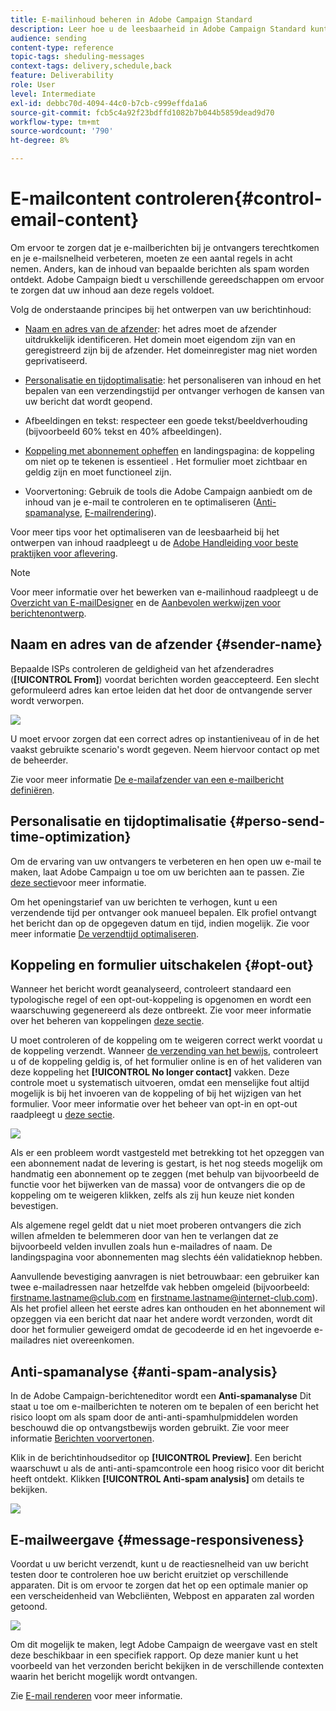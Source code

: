 ```yaml
---
title: E-mailinhoud beheren in Adobe Campaign Standard
description: Leer hoe u de leesbaarheid in Adobe Campaign Standard kunt verbeteren tijdens het bewerken van uw e-mailinhoud.
audience: sending
content-type: reference
topic-tags: sheduling-messages
context-tags: delivery,schedule,back
feature: Deliverability
role: User
level: Intermediate
exl-id: debbc70d-4094-44c0-b7cb-c999effda1a6
source-git-commit: fcb5c4a92f23bdffd1082b7b044b5859dead9d70
workflow-type: tm+mt
source-wordcount: '790'
ht-degree: 8%

---
```


# E-mailcontent controleren{#control-email-content}

<!--TO KEEP because specific to Campaign-->

Om ervoor te zorgen dat je e-mailberichten bij je ontvangers terechtkomen en je e-mailsnelheid verbeteren, moeten ze een aantal regels in acht nemen. Anders, kan de inhoud van bepaalde berichten als spam worden ontdekt. Adobe Campaign biedt u verschillende gereedschappen om ervoor te zorgen dat uw inhoud aan deze regels voldoet.

Volg de onderstaande principes bij het ontwerpen van uw berichtinhoud:

* [Naam en adres van de afzender](#sender-name): het adres moet de afzender uitdrukkelijk identificeren. Het domein moet eigendom zijn van en geregistreerd zijn bij de afzender. Het domeinregister mag niet worden geprivatiseerd.

   <!--**Subject**: Avoid excessive capitalization and punctuation, and words that are frequently used by spammers ("Win", "Free", etc.).-->
* [Personalisatie en tijdoptimalisatie](#perso-send-time-optimization): het personaliseren van inhoud en het bepalen van een verzendingstijd per ontvanger verhogen de kansen van uw bericht dat wordt geopend.
* Afbeeldingen en tekst: respecteer een goede tekst/beeldverhouding (bijvoorbeeld 60% tekst en 40% afbeeldingen).
* [Koppeling met abonnement opheffen](#opt-out) en landingspagina: de koppeling om niet op te tekenen is essentieel . Het formulier moet zichtbaar en geldig zijn en moet functioneel zijn.
* Voorvertoning: Gebruik de tools die Adobe Campaign aanbiedt om de inhoud van je e-mail te controleren en te optimaliseren ([Anti-spamanalyse](#anti-spam-analysis), [E-mailrendering](#message-responsiveness)).

Voor meer tips voor het optimaliseren van de leesbaarheid bij het ontwerpen van inhoud raadpleegt u de [Adobe Handleiding voor beste praktijken voor aflevering](https://experienceleague.adobe.com/docs/deliverability-learn/deliverability-best-practice-guide/content-best-practices-for-optimal-delivery.html).

>[!NOTE]
>
>Voor meer informatie over het bewerken van e-mailinhoud raadpleegt u de [Overzicht van E-mailDesigner](../../designing/using/designing-content-in-adobe-campaign.md) en de [Aanbevolen werkwijzen voor berichtenontwerp](../../designing/using/designing-content-in-adobe-campaign.md#content-design-best-practices).

## Naam en adres van de afzender {#sender-name}

Bepaalde ISPs controleren de geldigheid van het afzenderadres (**[!UICONTROL From]**) voordat berichten worden geaccepteerd. Een slecht geformuleerd adres kan ertoe leiden dat het door de ontvangende server wordt verworpen.

![](assets/delivery_content_edition16.png)

U moet ervoor zorgen dat een correct adres op instantieniveau of in de het vaakst gebruikte scenario&#39;s wordt gegeven. Neem hiervoor contact op met de beheerder.

Zie voor meer informatie [De e-mailafzender van een e-mailbericht definiëren](../../designing/using/subject-line.md#email-sender).

## Personalisatie en tijdoptimalisatie {#perso-send-time-optimization}

Om de ervaring van uw ontvangers te verbeteren en hen open uw e-mail te maken, laat Adobe Campaign u toe om uw berichten aan te passen. Zie [deze sectie](../../designing/using/personalization.md)voor meer informatie.

Om het openingstarief van uw berichten te verhogen, kunt u een verzendende tijd per ontvanger ook manueel bepalen. Elk profiel ontvangt het bericht dan op de opgegeven datum en tijd, indien mogelijk. Zie voor meer informatie [De verzendtijd optimaliseren](../../sending/using/optimizing-the-sending-time.md).

## Koppeling en formulier uitschakelen {#opt-out}

Wanneer het bericht wordt geanalyseerd, controleert standaard een typologische regel of een opt-out-koppeling is opgenomen en wordt een waarschuwing gegenereerd als deze ontbreekt. Zie voor meer informatie over het beheren van koppelingen [deze sectie](../../designing/using/links.md).

U moet controleren of de koppeling om te weigeren correct werkt voordat u de koppeling verzendt. Wanneer [de verzending van het bewijs](../../sending/using/sending-proofs.md), controleert u of de koppeling geldig is, of het formulier online is en of het valideren van deze koppeling het **[!UICONTROL No longer contact]** vakken. Deze controle moet u systematisch uitvoeren, omdat een menselijke fout altijd mogelijk is bij het invoeren van de koppeling of bij het wijzigen van het formulier. Voor meer informatie over het beheer van opt-in en opt-out raadpleegt u [deze sectie](../../audiences/using/managing-opt-in-and-opt-out-in-campaign.md).

![](assets/optin_landingpage_3.png)

Als er een probleem wordt vastgesteld met betrekking tot het opzeggen van een abonnement nadat de levering is gestart, is het nog steeds mogelijk om handmatig een abonnement op te zeggen (met behulp van bijvoorbeeld de functie voor het bijwerken van de massa) voor de ontvangers die op de koppeling om te weigeren klikken, zelfs als zij hun keuze niet konden bevestigen.

Als algemene regel geldt dat u niet moet proberen ontvangers die zich willen afmelden te belemmeren door van hen te verlangen dat ze bijvoorbeeld velden invullen zoals hun e-mailadres of naam. De landingspagina voor abonnementen mag slechts één validatieknop hebben.

Aanvullende bevestiging aanvragen is niet betrouwbaar: een gebruiker kan twee e-mailadressen naar hetzelfde vak hebben omgeleid (bijvoorbeeld: firstname.lastname@club.com en firstname.lastname@internet-club.com). Als het profiel alleen het eerste adres kan onthouden en het abonnement wil opzeggen via een bericht dat naar het andere wordt verzonden, wordt dit door het formulier geweigerd omdat de gecodeerde id en het ingevoerde e-mailadres niet overeenkomen.

## Anti-spamanalyse {#anti-spam-analysis}

In de Adobe Campaign-berichteneditor wordt een **Anti-spamanalyse** Dit staat u toe om e-mailberichten te noteren om te bepalen of een bericht het risico loopt om als spam door de anti-anti-spamhulpmiddelen worden beschouwd die op ontvangstbewijs worden gebruikt. Zie voor meer informatie [Berichten voorvertonen](../../sending/using/previewing-messages.md).

Klik in de berichtinhoudseditor op **[!UICONTROL Preview]**. Een bericht waarschuwt u als de anti-anti-spamcontrole een hoog risico voor dit bericht heeft ontdekt. Klikken **[!UICONTROL Anti-spam analysis]** om details te bekijken.

![](assets/sending_anti-spam_analysis.png)

## E-mailweergave {#message-responsiveness}

Voordat u uw bericht verzendt, kunt u de reactiesnelheid van uw bericht testen door te controleren hoe uw bericht eruitziet op verschillende apparaten. Dit is om ervoor te zorgen dat het op een optimale manier op een verscheidenheid van Webcliënten, Webpost en apparaten zal worden getoond.

![](assets/inbox_rendering_report_3.png)

Om dit mogelijk te maken, legt Adobe Campaign de weergave vast en stelt deze beschikbaar in een specifiek rapport. Op deze manier kunt u het voorbeeld van het verzonden bericht bekijken in de verschillende contexten waarin het bericht mogelijk wordt ontvangen.

Zie [E-mail renderen](../../sending/using/email-rendering.md) voor meer informatie.
